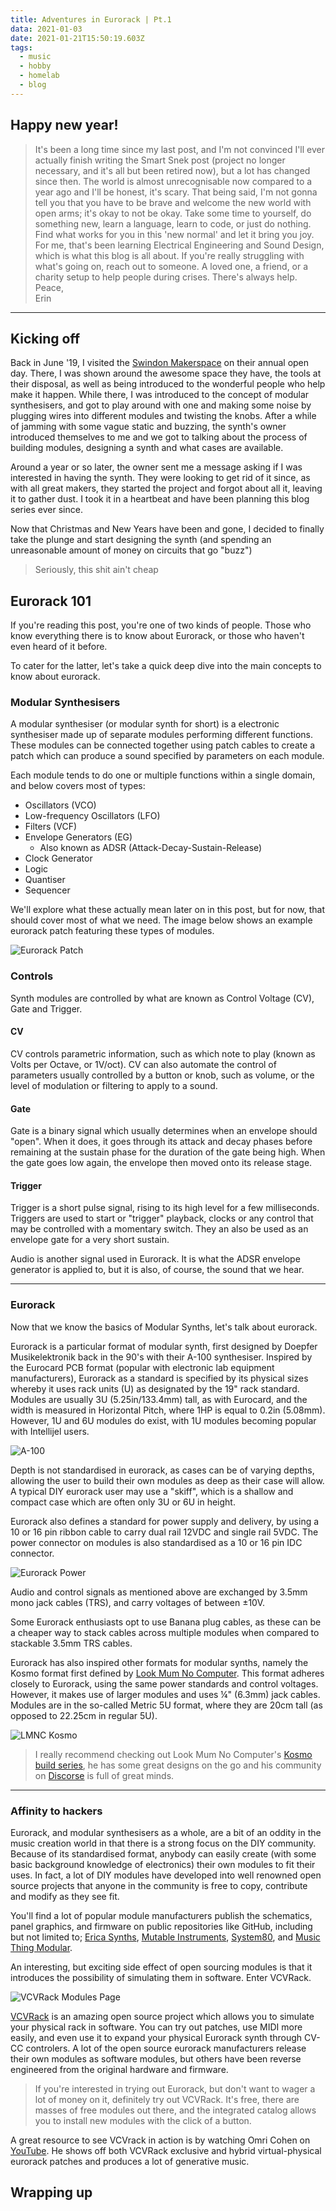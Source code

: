 ```yaml
---
title: Adventures in Eurorack | Pt.1
data: 2021-01-03
date: 2021-01-21T15:50:19.603Z
tags:
  - music
  - hobby
  - homelab
  - blog
---
```


## Happy new year!

> It's been a long time since my last post, and I'm not convinced I'll ever actually finish writing the Smart Snek post (project no longer necessary, and it's all but been retired now), but a lot has changed since then. The world is almost unrecognisable now compared to a year ago and I'll be honest, it's scary. That being said, I'm not gonna tell you that you have to be brave and welcome the new world with open arms; it's okay to not be okay. Take some time to yourself, do something new, learn a language, learn to code, or just do nothing. Find what works for you in this 'new normal' and let it bring you joy.    
> For me, that's been learning Electrical Engineering and Sound Design, which is what this blog is all about. If you're really struggling with what's going on, reach out to someone. A loved one, a friend, or a charity setup to help people during crises. There's always help.   
Peace,  
Erin

---

## Kicking off
Back in June '19, I visited the [Swindon Makerspace](https://www.swindon-makerspace.org/) on their annual open day. There, I was shown around the awesome space they have, the tools at their disposal, as well as being introduced to the wonderful people who help make it happen. While there, I was introduced to the concept of modular synthesisers, and got to play around with one and  making some noise by plugging wires into different modules and twisting the knobs. After a while of jamming with some vague static and buzzing, the synth's owner introduced themselves to me and we got to talking about the process of building modules, designing a synth and what cases are available. 

Around a year or so later, the owner sent me a message asking if I was interested in having the synth. They were looking to get rid of it since, as with all great makers, they started the project and forgot about all it, leaving it to gather dust. I took it in a heartbeat and have been planning this blog series ever since.

Now that Christmas and New Years have been and gone, I decided to finally take the plunge and start designing the synth (and spending an unreasonable amount of money on circuits that go "buzz")

> Seriously, this shit ain't cheap

## Eurorack 101
If you're reading this post, you're one of two kinds of people. Those who know everything there is to know about Eurorack, or those who haven't even heard of it before.  

To cater for the latter, let's take a quick deep dive into the main concepts to know about eurorack.

### Modular Synthesisers
A modular synthesiser (or modular synth for short) is a electronic synthesiser made up of separate modules performing different functions. These modules can be connected together using patch cables to create a patch which can produce a sound specified by parameters on each module. 

Each module tends to do one or multiple functions within a single domain, and below covers most of types:
* Oscillators (VCO)
* Low-frequency Oscillators (LFO)
* Filters (VCF)
* Envelope Generators (EG)
  * Also known as ADSR (Attack-Decay-Sustain-Release)
* Clock Generator
* Logic
* Quantiser
* Sequencer

We'll explore what these actually mean later on in this post, but for now, that should cover most of what we need. The image below shows an example eurorack patch featuring these types of modules.

![Eurorack Patch](/images/eurorack_1/modular_patch.jpg "'Modular synthesizer - Jam Syntotek, Stockholm, 2014-09-09' by Henning Klokkeråsen is licensed under CC BY 3.0" )


### Controls
Synth modules are controlled by what are known as Control Voltage (CV), Gate and Trigger. 

#### CV  
CV controls parametric information, such as which note to play (known as Volts per Octave, or 1V/oct). CV can also automate the control of parameters usually controlled by a button or knob, such as volume, or the level of modulation or filtering to apply to a sound.

#### Gate
Gate is a binary signal which usually determines when an envelope should "open". When it does, it goes through its attack and decay phases before remaining at the sustain phase for the duration of the gate being high. When the gate goes low again, the envelope then moved onto its release stage. 

#### Trigger  
Trigger is a short pulse signal, rising to its high level for a few milliseconds. Triggers are used to start or "trigger" playback, clocks or any control that may be controlled with a momentary switch. They an also be used as an envelope gate for a very short sustain.

Audio is another signal used in Eurorack. It is what the ADSR envelope generator is applied to, but it is also, of course, the sound that we hear.

---

### Eurorack 
Now that we know the basics of Modular Synths, let's talk about eurorack.

Eurorack is a particular format of modular synth, first designed by Doepfer Musikelektronik back in the 90's with their A-100 synthesiser. Inspired by the Eurocard PCB format (popular with electronic lab equipment manufacturers), Eurorack as a standard is specified by its physical sizes whereby it uses rack units (U) as designated by the 19" rack standard. Modules are usually 3U (5.25in/133.4mm) tall, as with Eurocard, and the width is measured in Horizontal Pitch, where 1HP is equal to 0.2in (5.08mm). However, 1U and 6U modules do exist, with 1U modules becoming popular with Intellijel users.

![A-100](/images/eurorack_1/Doepfer_A-100.jpg "'Doepfer A-100' by Nina Richards is licensed under CC BY 3.0")

Depth is not standardised in eurorack, as cases can be of varying depths, allowing the user to build their own modules as deep as their case will allow. A typical DIY eurorack user may use a "skiff", which is a shallow and compact case which are often only 3U or 6U in height.

Eurorack also defines a standard for power supply and delivery, by using a 10 or 16 pin ribbon cable to carry dual rail 12VDC and single rail 5VDC. The power connector on modules is also standardised as a 10 or 16 pin IDC connector.

![Eurorack Power](/images/eurorack_1/Eurorack-Power-Pinouts.png "16 and 10 pin connectors are compatible if the connector isn't keyed.")

Audio and control signals as mentioned above are exchanged by 3.5mm mono jack cables (TRS), and carry voltages of between ±10V. 

Some Eurorack enthusiasts opt to use Banana plug cables, as these can be a cheaper way to stack cables across multiple modules when compared to stackable 3.5mm TRS cables. 

Eurorack has also inspired other formats for modular synths, namely the Kosmo format first defined by [Look Mum No Computer](https://www.lookmumnocomputer.com/modular). This format adheres closely to Eurorack, using the same power standards and control voltages. However, it makes use of larger modules and uses ¼" (6.3mm) jack cables. Modules are in the so-called Metric 5U format, where they are 20cm tall (as opposed to 22.25cm in regular 5U).

![LMNC Kosmo](/images/eurorack_1/lmnc_1114.jpg "Sam from LMNC's Kosmo #1114 Filter/Clipper/VCA")

>I really recommend checking out Look Mum No Computer's [Kosmo build series](https://www.youtube.com/watch?v=3q5JJWKzNno), he has some great designs on the go and his community on [Discorse](https://lookmumnocomputer.discourse.group/) is full of great minds.

---

### Affinity to hackers

Eurorack, and modular synthesisers as a whole, are a bit of an oddity in the music creation world in that there is a strong focus on the DIY community. Because of its standardised format, anybody can easily create (with some basic background knowledge of electronics) their own modules to fit their uses. In fact, a lot of DIY modules have developed into well renowned open source projects that anyone in the community is free to copy, contribute and modify as they see fit. 

You'll find a lot of popular module manufacturers publish the schematics, panel graphics, and firmware on public repositories like GitHub, including but not limited to; [Erica Synths](https://github.com/erica-synths/diy-eurorack), [Mutable Instruments](https://github.com/pichenettes/eurorack), [System80](https://github.com/minisystem/JOVE), and [Music Thing Modular](https://github.com/TomWhitwell/TuringMachine).

An interesting, but exciting side effect of open sourcing modules is that it introduces the possibility of simulating them in software. Enter VCVRack.

![VCVRack Modules Page](/images/eurorack_1/module-browser.png)

[VCVRack](https://vcvrack.com/Rack) is an amazing open source project which allows you to simulate your physical rack in software. You can try out patches, use MIDI more easily, and even use it to expand your physical Eurorack synth through CV-CC controlers. A lot of the open source eurorack manufacturers release their own modules as software modules, but others have been reverse engineered from the original hardware and firmware.

>If you're interested in trying out Eurorack, but don't want to wager a lot of money on it, definitely try out VCVRack. It's free, there are masses of free modules out there, and the integrated catalog allows you to install new modules with the click of a button.

A great resource to see VCVrack in action is by watching Omri Cohen on [YouTube](https://www.youtube.com/c/OmriCohen-Music/). He shows off both VCVRack exclusive and hybrid virtual-physical eurorack patches and produces a lot of generative music.

## Wrapping up


